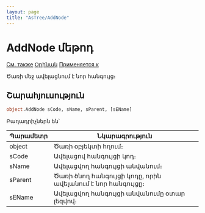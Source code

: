 ```yaml
---
layout: page
title: "AsTree/AddNode"
---
```


 # AddNode մեթոդ

[См. также](../Astree.html) [Օրինակ](../../Examples/E_AsTree.html) [Применяется к](../Astree.md)

Ծառի մեջ ավելացնում է նոր հանգույց։

## Շարահյուսություն

``` vb
object.AddNode sCode, sName, sParent, [sEName]
```

Բաղադրիչներն են՝


| Պարամետր | Նկարագրություն |
|--|--|
| object |  Ծառի օբյեկտի հղում։ |
| sCode | Ավելացով  հանգույցի կոդ։ |
| sName| Ավելացվող հանգույցի անվանում։ |
| sParent | Ծառի ծնող հանգույցի կոդը, որին  ավելանում է նոր հանգույցը։  |
| sEName| Ավելացվող հանգույցի անվանումը օտար լեզվով։ |